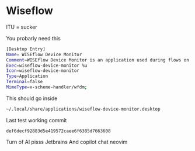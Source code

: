 # Wiseflow

ITU = sucker

You probarly need this

```sh
[Desktop Entry]
Name= WISEflow Device Monitor
Comment=WISEflow Device Monitor is an application used during flows on the WISEflow platform with device monitoring enabled.
Exec=wiseflow-device-monitor %u
Icon=wiseflow-device-monitor
Type=Application
Terminal=false
MimeType=x-scheme-handler/wfdm;
```

This should go inside

```sh
~/.local/share/applications/wiseflow-device-monitor.desktop
```


Last test working commit
```
def6decf92883d5e419572caee6f6385d7663608
```

Turn of AI pisss
Jetbrains
And copilot chat neovim
